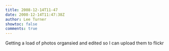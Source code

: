 ```yaml
---
title: 2008-12-14T11-47
date: 2008-12-14T11:47:38Z
author: Lee Turner
showtoc: false
comments: true
---
```


Getting a load of photos organsied and edited so I can upload them to flickr


